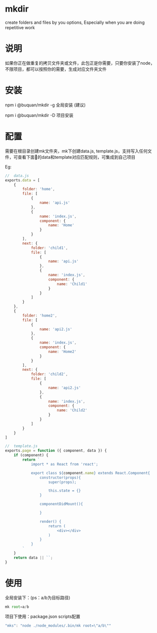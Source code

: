 # mkdir

create folders and files by you options, Especially when you are doing repetitive work

# 说明

如果你正在做重复的拷贝文件夹或文件，此包正是你需要，只要你安装了node，不限项目，都可以按照你的需要，生成对应文件夹文件

# 安装

npm i @buquan/mkdir -g 全局安装 (建议)

npm i @buquan/mkdir -D 项目安装

# 配置

需要在根目录创建mk文件夹，mk下创建data.js, template.js，支持写入任何文件，可查看下面🌰的data和template对应匹配规则，可集成到自己项目

Eg: 

```javascript
//  data.js
exports.data = [
    {
        folder: 'home',
        file: [
            {
                name: 'api.js'
            },
            {
                name: 'index.js',
                component: {
                    name: 'Home'
                }
            }
        ],
        next: {
            folder: 'child1',
            file: [
                {
                    name: 'api.js'
                },
                {
                    name: 'index.js',
                    component: {
                        name: 'Child1'
                    }
                }
            ]
        }
    },
    {
        folder: 'home2',
        file: [
            {
                name: 'api2.js'
            },
            {
                name: 'index.js',
                component: {
                    name: 'Home2'
                }
            }
        ],
        next: {
            folder: 'child2',
            file: [
                {
                    name: 'api2.js'
                },
                {
                    name: 'index.js',
                    component: {
                        name: 'Child2'
                    }
                }
            ]
        }
    }
]
```

```javascript
//  template.js
exports.page = function ({ component, data }) {
    if (component) {
        return `
            import * as React from 'react';

            export class ${component.name} extends React.Component{
                constructor(props){
                    super(props);

                    this.state = {}
                }

                componentDidMount(){

                }

                render() {
                    return (
                        <div></div>
                    )
                }
            }
        `
    }
    return data || ``;
}
```

# 使用

 全局安装下：(ps：a/b为目标路径)

```js
mk root=a/b
```



 项目下使用：package.json scripts配置 

```js
"mks": "node ./node_modules/.bin/mk root=\"a/b\"" 
```



